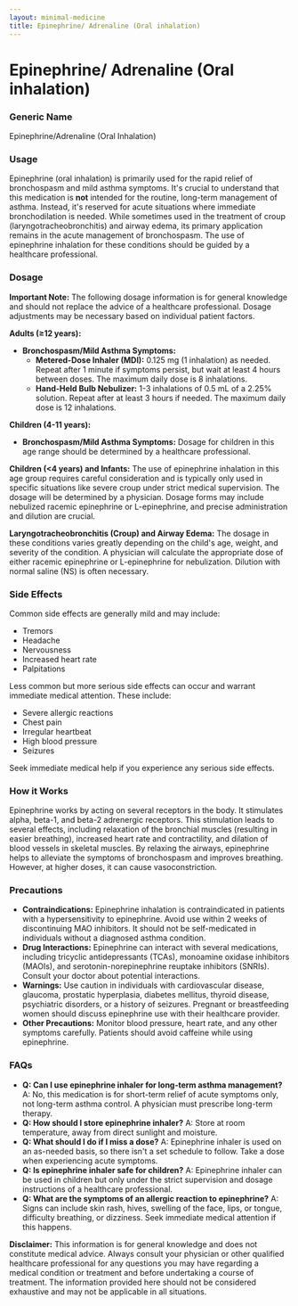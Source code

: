 ```yaml
---
layout: minimal-medicine
title: Epinephrine/ Adrenaline (Oral inhalation)
---
```


# Epinephrine/ Adrenaline (Oral inhalation)
### Generic Name
Epinephrine/Adrenaline (Oral Inhalation)

### Usage
Epinephrine (oral inhalation) is primarily used for the rapid relief of bronchospasm and mild asthma symptoms.  It's crucial to understand that this medication is **not** intended for the routine, long-term management of asthma.  Instead, it's reserved for acute situations where immediate bronchodilation is needed.  While sometimes used in the treatment of croup (laryngotracheobronchitis) and airway edema, its primary application remains in the acute management of bronchospasm.  The use of epinephrine inhalation for these conditions should be guided by a healthcare professional.

### Dosage

**Important Note:**  The following dosage information is for general knowledge and should not replace the advice of a healthcare professional.  Dosage adjustments may be necessary based on individual patient factors.

**Adults (≥12 years):**

* **Bronchospasm/Mild Asthma Symptoms:**
    * **Metered-Dose Inhaler (MDI):** 0.125 mg (1 inhalation) as needed.  Repeat after 1 minute if symptoms persist, but wait at least 4 hours between doses.  The maximum daily dose is 8 inhalations.
    * **Hand-Held Bulb Nebulizer:** 1-3 inhalations of 0.5 mL of a 2.25% solution.  Repeat after at least 3 hours if needed. The maximum daily dose is 12 inhalations.

**Children (4-11 years):**

* **Bronchospasm/Mild Asthma Symptoms:** Dosage for children in this age range should be determined by a healthcare professional.


**Children (<4 years) and Infants:**  The use of epinephrine inhalation in this age group requires careful consideration and is typically only used in specific situations like severe croup under strict medical supervision. The dosage will be determined by a physician. Dosage forms may include nebulized racemic epinephrine or L-epinephrine, and precise administration and dilution are crucial.  

**Laryngotracheobronchitis (Croup) and Airway Edema:**  The dosage in these conditions varies greatly depending on the child's age, weight, and severity of the condition.  A physician will calculate the appropriate dose of either racemic epinephrine or L-epinephrine for nebulization. Dilution with normal saline (NS) is often necessary.  

### Side Effects

Common side effects are generally mild and may include:

* Tremors
* Headache
* Nervousness
* Increased heart rate
* Palpitations

Less common but more serious side effects can occur and warrant immediate medical attention. These include:

* Severe allergic reactions
* Chest pain
* Irregular heartbeat
* High blood pressure
* Seizures


Seek immediate medical help if you experience any serious side effects.

### How it Works

Epinephrine works by acting on several receptors in the body.  It stimulates alpha, beta-1, and beta-2 adrenergic receptors. This stimulation leads to several effects, including relaxation of the bronchial muscles (resulting in easier breathing), increased heart rate and contractility, and dilation of blood vessels in skeletal muscles.  By relaxing the airways, epinephrine helps to alleviate the symptoms of bronchospasm and improves breathing.  However, at higher doses, it can cause vasoconstriction.

### Precautions

* **Contraindications:**  Epinephrine inhalation is contraindicated in patients with a hypersensitivity to epinephrine. Avoid use within 2 weeks of discontinuing MAO inhibitors.  It should not be self-medicated in individuals without a diagnosed asthma condition.
* **Drug Interactions:**  Epinephrine can interact with several medications, including tricyclic antidepressants (TCAs), monoamine oxidase inhibitors (MAOIs), and serotonin-norepinephrine reuptake inhibitors (SNRIs).  Consult your doctor about potential interactions.
* **Warnings:** Use caution in individuals with cardiovascular disease, glaucoma, prostatic hyperplasia, diabetes mellitus, thyroid disease, psychiatric disorders, or a history of seizures.  Pregnant or breastfeeding women should discuss epinephrine use with their healthcare provider.
* **Other Precautions:** Monitor blood pressure, heart rate, and any other symptoms carefully.  Patients should avoid caffeine while using epinephrine.

### FAQs

* **Q: Can I use epinephrine inhaler for long-term asthma management?** A: No, this medication is for short-term relief of acute symptoms only, not long-term asthma control. A physician must prescribe long-term therapy.
* **Q: How should I store epinephrine inhaler?** A: Store at room temperature, away from direct sunlight and moisture.
* **Q: What should I do if I miss a dose?** A:  Epinephrine inhaler is used on an as-needed basis, so there isn't a set schedule to follow. Take a dose when experiencing acute symptoms.
* **Q: Is epinephrine inhaler safe for children?** A:  Epinephrine inhaler can be used in children but only under the strict supervision and dosage instructions of a healthcare professional.
* **Q: What are the symptoms of an allergic reaction to epinephrine?** A:  Signs can include skin rash, hives, swelling of the face, lips, or tongue, difficulty breathing, or dizziness. Seek immediate medical attention if this happens.


**Disclaimer:** This information is for general knowledge and does not constitute medical advice. Always consult your physician or other qualified healthcare professional for any questions you may have regarding a medical condition or treatment and before undertaking a course of treatment.  The information provided here should not be considered exhaustive and may not be applicable in all situations.
